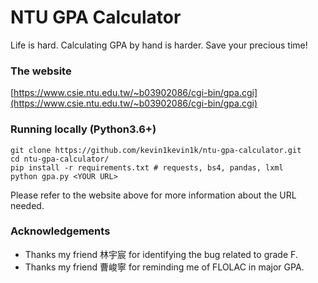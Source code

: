 # NTU GPA Calculator

Life is hard. Calculating GPA by hand is harder.
Save your precious time!

### The website

[https://www.csie.ntu.edu.tw/~b03902086/cgi-bin/gpa.cgi](https://www.csie.ntu.edu.tw/~b03902086/cgi-bin/gpa.cgi)

### Running locally (Python3.6+)

```shell
git clone https://github.com/kevin1kevin1k/ntu-gpa-calculator.git
cd ntu-gpa-calculator/
pip install -r requirements.txt # requests, bs4, pandas, lxml
python gpa.py <YOUR URL>
```

Please refer to the website above for more information about the URL needed.

### Acknowledgements

- Thanks my friend 林宇宸 for identifying the bug related to grade F.
- Thanks my friend 曹峻寧 for reminding me of FLOLAC in major GPA.
